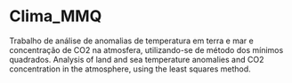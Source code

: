 # Clima_MMQ
Trabalho de análise de anomalias de temperatura em terra e mar e concentração de CO2 na atmosfera, utilizando-se de método dos mínimos quadrados. Analysis of land and sea temperature anomalies and CO2 concentration in the atmosphere, using the least squares method.
